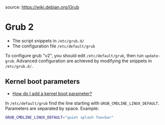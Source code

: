 source: https://wiki.debian.org/Grub

# Grub 2

- The script snippets in `/etc/grub.d/`
- The configuration file `/etc/default/grub`

To configure grub "v2", you should edit `/etc/default/grub`, then run `update-grub`. 
Advanced configuration are achieved by modifying the snippets in `/etc/grub.d/`.

## Kernel boot parameters

- [How do I add a kernel boot parameter?](https://askubuntu.com/questions/19486/how-do-i-add-a-kernel-boot-parameter)

In `/etc/default/grub` find the line starting with `GRUB_CMDLINE_LINUX_DEFAULT`. Parameters are separated by space. Example:

```sh
GRUB_CMDLINE_LINUX_DEFAULT="quiet splash foo=bar"
```